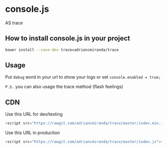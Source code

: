 console.js
==========

AS trace

## How to install __console.js__ in your project

```bash
bower install --save-dev trace=adriancmiranda/trace
```

## Usage

Put `debug` word in your url to show your logs or set `console.enabled = true;`

`P.S.` you can also usage the trace method (flash feelings)

## CDN
Use this URL for dev/testing

```javascript
<script src="https://rawgit.com/adriancmiranda/trace/master/index.min.js"></script>
```

Use this URL in production

```javascript
<script src="https://rawgit.com/adriancmiranda/trace/master/index.js"></script>
```
